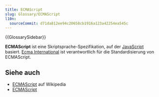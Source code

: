 ```yaml
---
title: ECMAScript
slug: Glossary/ECMAScript
l10n:
  sourceCommit: d71da812ee94c20658cb1916a123a42254ea545c
---
```


{{GlossarySidebar}}

**ECMAScript** ist eine Skriptsprache-Spezifikation, auf der [JavaScript](/de/docs/Glossary/JavaScript) basiert. [Ecma International](https://ecma-international.org/) ist verantwortlich für die Standardisierung von ECMAScript.

## Siehe auch

- [ECMAScript](https://en.wikipedia.org/wiki/ECMAScript) auf Wikipedia
- [ECMAScript](https://ecma-international.org/publications-and-standards/standards/ecma-262/)
